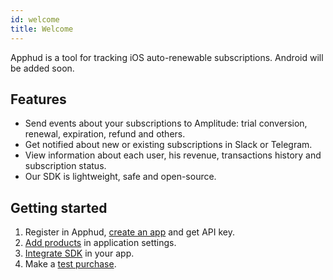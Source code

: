 ```yaml
---
id: welcome
title: Welcome
---
```

Apphud is a tool for tracking iOS auto-renewable subscriptions. Android will be added soon.

## Features

- Send events about your subscriptions to Amplitude: trial conversion, renewal, expiration, refund and others.
- Get notified about new or existing subscriptions in Slack or Telegram.
- View information about each user, his revenue, transactions history and subscription status.
- Our SDK is lightweight, safe and open-source.

## Getting started

1. Register in Apphud, [create an app](creating-app.md) and get API key.
2. [Add products](adding-products.md) in application settings.
3. [Integrate SDK](sdk-integration.md) in your app.
4. Make a [test purchase](sandbox.md).